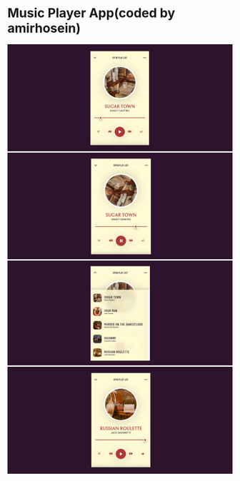 # Music Player App(coded by amirhosein)

![Design preview for the Music Player App](./Screenshot2.png)
![Design preview for the Music Player App](./Screenshot.png)
![Design preview for the Music Player App](./Screenshot3.png)
![Design preview for the Music Player App](./Screenshot4.png)